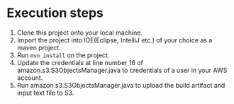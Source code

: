 # Execution steps

1. Clone this project onto your local machine.
2. Import the project into IDE(Eclipse, IntelliJ etc.) of your choice as a maven project.
3. Run `mvn install` on the project.
4. Update the credentials at line number 16 of amazon.s3.S3ObjectsManager.java to credentials of a user in your AWS account.
5. Run amazon.s3.S3ObjectsManager.java to upload the build artifact and input text file to S3.
